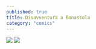 ```yaml
---
published: true
title: Disavventura a Bonassola
category: "comics"
---
```

![]({{site.baseurl}}/assets/disavventura%20a%20bonassola1.jpeg)
![]({{site.baseurl}}/assets/disavventura%20a%20bonassola2.jpeg)
